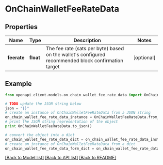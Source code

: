 # OnChainWalletFeeRateData


## Properties
Name | Type | Description | Notes
------------ | ------------- | ------------- | -------------
**feerate** | **float** | The fee rate (sats per byte) based on the wallet&#39;s configured recommended block confirmation target | [optional] 

## Example

```python
from openapi_client.models.on_chain_wallet_fee_rate_data import OnChainWalletFeeRateData

# TODO update the JSON string below
json = "{}"
# create an instance of OnChainWalletFeeRateData from a JSON string
on_chain_wallet_fee_rate_data_instance = OnChainWalletFeeRateData.from_json(json)
# print the JSON string representation of the object
print OnChainWalletFeeRateData.to_json()

# convert the object into a dict
on_chain_wallet_fee_rate_data_dict = on_chain_wallet_fee_rate_data_instance.to_dict()
# create an instance of OnChainWalletFeeRateData from a dict
on_chain_wallet_fee_rate_data_form_dict = on_chain_wallet_fee_rate_data.from_dict(on_chain_wallet_fee_rate_data_dict)
```
[[Back to Model list]](../README.md#documentation-for-models) [[Back to API list]](../README.md#documentation-for-api-endpoints) [[Back to README]](../README.md)


